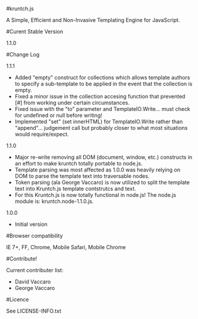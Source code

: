 #kruntch.js

A Simple, Efficient and Non-Invasive Templating Engine for JavaScript.

#Curent Stable Version

1.1.0

#Change Log

1.1.1
- Added "empty" construct for collections which allows template authors to specify a sub-template to be applied in the event that the collection is empty.
- Fixed a minor issue in the collection accesing function that prevented [#] from working under certain circumstances.
- Fixed issue with the "to" parameter and TemplateIO.Write... must check for undefined or null before writing!
- Implemented "set" (set innerHTML) for TemplateIO.Write rather than "append"... judgement call but probably closer to what most situations would require/expect.

1.1.0
- Major re-write removing all DOM (document, window, etc.) constructs in an effort to make kruntch totally portable to node.js.
- Template parsing was most affected as 1.0.0 was heavily relying on DOM to parse the template text into traversable nodes.
- Token parsing (ala George Vaccaro) is now utilized to split the template text into Kruntch.js template contstrutcs and text.
- For this Kruntch.js is now totally functional in node.js!  The node.js module is: kruntch.node-1.1.0.js.   

1.0.0
- Initial version

#Browser compatibility

IE 7+, FF, Chrome, Mobile Safari, Mobile Chrome

#Contribute!

Current contributer list:

- David Vaccaro
- George Vaccaro

#Licence

See LICENSE-INFO.txt
